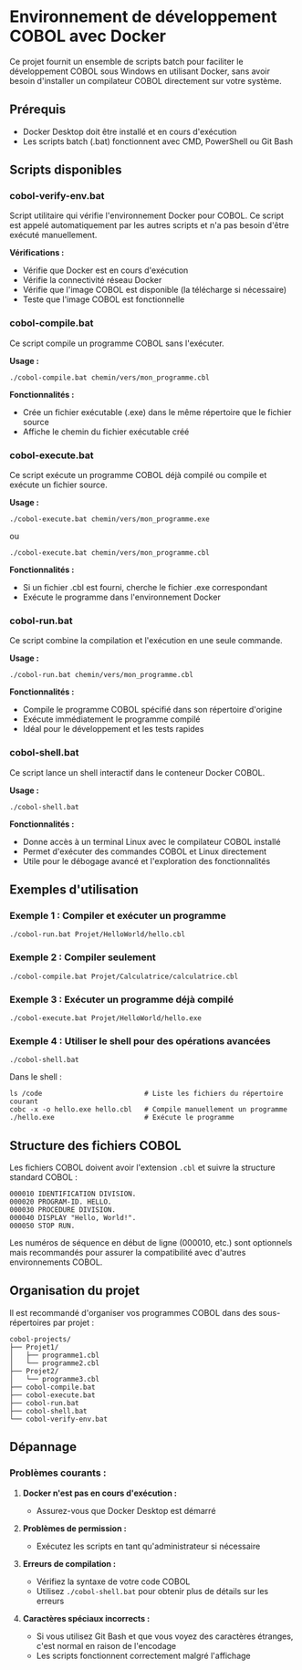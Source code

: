 # Environnement de développement COBOL avec Docker

Ce projet fournit un ensemble de scripts batch pour faciliter le développement COBOL sous Windows en utilisant Docker, sans avoir besoin d'installer un compilateur COBOL directement sur votre système.

## Prérequis

- Docker Desktop doit être installé et en cours d'exécution
- Les scripts batch (.bat) fonctionnent avec CMD, PowerShell ou Git Bash

## Scripts disponibles

### cobol-verify-env.bat

Script utilitaire qui vérifie l'environnement Docker pour COBOL. Ce script est appelé automatiquement par les autres scripts et n'a pas besoin d'être exécuté manuellement.

**Vérifications :**
- Vérifie que Docker est en cours d'exécution
- Vérifie la connectivité réseau Docker
- Vérifie que l'image COBOL est disponible (la télécharge si nécessaire)
- Teste que l'image COBOL est fonctionnelle

### cobol-compile.bat

Ce script compile un programme COBOL sans l'exécuter.

**Usage :**
```
./cobol-compile.bat chemin/vers/mon_programme.cbl
```

**Fonctionnalités :**
- Crée un fichier exécutable (.exe) dans le même répertoire que le fichier source
- Affiche le chemin du fichier exécutable créé

### cobol-execute.bat

Ce script exécute un programme COBOL déjà compilé ou compile et exécute un fichier source.

**Usage :**
```
./cobol-execute.bat chemin/vers/mon_programme.exe
```
ou
```
./cobol-execute.bat chemin/vers/mon_programme.cbl
```

**Fonctionnalités :**
- Si un fichier .cbl est fourni, cherche le fichier .exe correspondant
- Exécute le programme dans l'environnement Docker

### cobol-run.bat

Ce script combine la compilation et l'exécution en une seule commande.

**Usage :**
```
./cobol-run.bat chemin/vers/mon_programme.cbl
```

**Fonctionnalités :**
- Compile le programme COBOL spécifié dans son répertoire d'origine
- Exécute immédiatement le programme compilé
- Idéal pour le développement et les tests rapides

### cobol-shell.bat

Ce script lance un shell interactif dans le conteneur Docker COBOL.

**Usage :**
```
./cobol-shell.bat
```

**Fonctionnalités :**
- Donne accès à un terminal Linux avec le compilateur COBOL installé
- Permet d'exécuter des commandes COBOL et Linux directement
- Utile pour le débogage avancé et l'exploration des fonctionnalités

## Exemples d'utilisation

### Exemple 1 : Compiler et exécuter un programme

```
./cobol-run.bat Projet/HelloWorld/hello.cbl
```

### Exemple 2 : Compiler seulement

```
./cobol-compile.bat Projet/Calculatrice/calculatrice.cbl
```

### Exemple 3 : Exécuter un programme déjà compilé

```
./cobol-execute.bat Projet/HelloWorld/hello.exe
```

### Exemple 4 : Utiliser le shell pour des opérations avancées

```
./cobol-shell.bat
```

Dans le shell :
```
ls /code                         # Liste les fichiers du répertoire courant
cobc -x -o hello.exe hello.cbl   # Compile manuellement un programme
./hello.exe                      # Exécute le programme
```

## Structure des fichiers COBOL

Les fichiers COBOL doivent avoir l'extension `.cbl` et suivre la structure standard COBOL :

```cobol
000010 IDENTIFICATION DIVISION.
000020 PROGRAM-ID. HELLO.
000030 PROCEDURE DIVISION.
000040 DISPLAY "Hello, World!".
000050 STOP RUN.
```

Les numéros de séquence en début de ligne (000010, etc.) sont optionnels mais recommandés pour assurer la compatibilité avec d'autres environnements COBOL.

## Organisation du projet

Il est recommandé d'organiser vos programmes COBOL dans des sous-répertoires par projet :

```
cobol-projects/
├── Projet1/
│   ├── programme1.cbl
│   └── programme2.cbl
├── Projet2/
│   └── programme3.cbl
├── cobol-compile.bat
├── cobol-execute.bat
├── cobol-run.bat
├── cobol-shell.bat
└── cobol-verify-env.bat
```

## Dépannage

### Problèmes courants :

1. **Docker n'est pas en cours d'exécution :**
   - Assurez-vous que Docker Desktop est démarré

2. **Problèmes de permission :**
   - Exécutez les scripts en tant qu'administrateur si nécessaire

3. **Erreurs de compilation :**
   - Vérifiez la syntaxe de votre code COBOL
   - Utilisez `./cobol-shell.bat` pour obtenir plus de détails sur les erreurs

4. **Caractères spéciaux incorrects :**
   - Si vous utilisez Git Bash et que vous voyez des caractères étranges, c'est normal en raison de l'encodage
   - Les scripts fonctionnent correctement malgré l'affichage